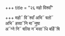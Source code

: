 +++
title = "२६ महो विश्वाँ"

+++
महो᳓ वि᳓श्वाँ अभि᳓ षतो᳓  
अभि᳓ हव्या᳓नि मा᳓नुषा  
अ᳓ग्ने नि᳓ षत्सि न᳓मसा᳓धि बर्हि᳓षि